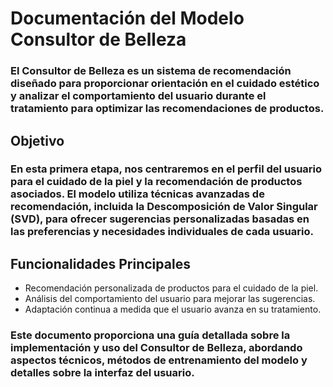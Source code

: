 # Documentación del Modelo Consultor de Belleza

### El Consultor de Belleza es un sistema de recomendación diseñado para proporcionar orientación en el cuidado estético y analizar el comportamiento del usuario durante el tratamiento para optimizar las   recomendaciones de productos.

## Objetivo

### En esta primera etapa, nos centraremos en el perfil del usuario para el cuidado de la piel y la recomendación de productos asociados. El modelo utiliza técnicas avanzadas de recomendación, incluida la   Descomposición de Valor Singular (SVD), para ofrecer sugerencias personalizadas basadas en las preferencias y necesidades individuales de cada usuario.

## Funcionalidades Principales

- Recomendación personalizada de productos para el cuidado de la piel.
- Análisis del comportamiento del usuario para mejorar las sugerencias.
- Adaptación continua a medida que el usuario avanza en su tratamiento.

### Este documento proporciona una guía detallada sobre la implementación y uso del Consultor de Belleza, abordando aspectos técnicos, métodos de entrenamiento del modelo y detalles sobre la interfaz del usuario.

